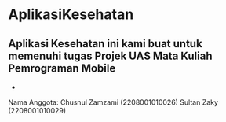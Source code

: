 # AplikasiKesehatan
Aplikasi Kesehatan ini kami buat untuk memenuhi tugas Projek UAS Mata Kuliah Pemrograman Mobile
-
-
Nama Anggota:
Chusnul Zamzami (2208001010026)
Sultan Zaky (2208001010029)
